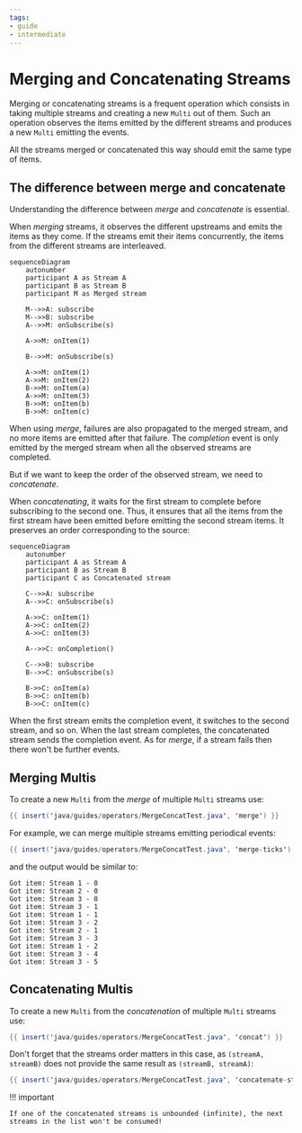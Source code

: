 ```yaml
---
tags:
- guide
- intermediate
---
```


# Merging and Concatenating Streams

Merging or concatenating streams is a frequent operation which consists in taking multiple streams and creating a new `Multi` out of them.
Such an operation observes the items emitted by the different streams and produces a new `Multi` emitting the events.

All the streams merged or concatenated this way should emit the same type of items.

## The difference between merge and concatenate

Understanding the difference between _merge_ and _concatenate_ is essential.

When _merging_ streams, it observes the different upstreams and emits the items as they come.
If the streams emit their items concurrently, the items from the different streams are interleaved.

```mermaid
sequenceDiagram
    autonumber
    participant A as Stream A
    participant B as Stream B
    participant M as Merged stream
    
    M-->>A: subscribe
    M-->>B: subscribe    
    A-->>M: onSubscribe(s)
    
    A->>M: onItem(1)
    
    B-->>M: onSubscribe(s)

    A->>M: onItem(1)
    A->>M: onItem(2)
    B->>M: onItem(a)    
    A->>M: onItem(3)
    B->>M: onItem(b)
    B->>M: onItem(c)
```

When using _merge_, failures are also propagated to the merged stream, and no more items are emitted after that failure.
The _completion_ event is only emitted by the merged stream when all the observed streams are completed.

But if we want to keep the order of the observed stream, we need to _concatenate_.

When _concatenating_, it waits for the first stream to complete before subscribing to the second one. Thus, it ensures that all the items from the first stream have been emitted before emitting the second stream items. It preserves an order corresponding to the source:

```mermaid
sequenceDiagram
    autonumber
    participant A as Stream A
    participant B as Stream B
    participant C as Concatenated stream
    
    C-->>A: subscribe
    A-->>C: onSubscribe(s)

    A->>C: onItem(1)
    A->>C: onItem(2)
    A->>C: onItem(3)
    
    A-->>C: onCompletion()
    
    C-->>B: subscribe
    B-->>C: onSubscribe(s)
    
    B->>C: onItem(a)    
    B->>C: onItem(b)
    B->>C: onItem(c)
```

When the first stream emits the completion event, it switches to the second stream, and so on.
When the last stream completes, the concatenated stream sends the completion event.
As for _merge_, if a stream fails then there won't be further events.

## Merging Multis

To create a new `Multi` from the _merge_ of multiple `Multi` streams use:

```java linenums="1"
{{ insert('java/guides/operators/MergeConcatTest.java', 'merge') }}
```

For example, we can merge multiple streams emitting periodical events:

```java linenums="1"
{{ insert('java/guides/operators/MergeConcatTest.java', 'merge-ticks') }}
```

and the output would be similar to:

```text
Got item: Stream 1 - 0
Got item: Stream 2 - 0
Got item: Stream 3 - 0
Got item: Stream 3 - 1
Got item: Stream 1 - 1
Got item: Stream 3 - 2
Got item: Stream 2 - 1
Got item: Stream 3 - 3
Got item: Stream 1 - 2
Got item: Stream 3 - 4
Got item: Stream 3 - 5
```

## Concatenating Multis

To create a new `Multi` from the _concatenation_ of multiple `Multi` streams use:

```java linenums="1"
{{ insert('java/guides/operators/MergeConcatTest.java', 'concat') }}
```

Don't forget that the streams order matters in this case, as `(streamA, streamB)` does not provide the same result as `(streamB, streamA)`:

```java linenums="1"
{{ insert('java/guides/operators/MergeConcatTest.java', 'concatenate-strings') }}
```

!!! important
    
    If one of the concatenated streams is unbounded (infinite), the next streams in the list won't be consumed!

